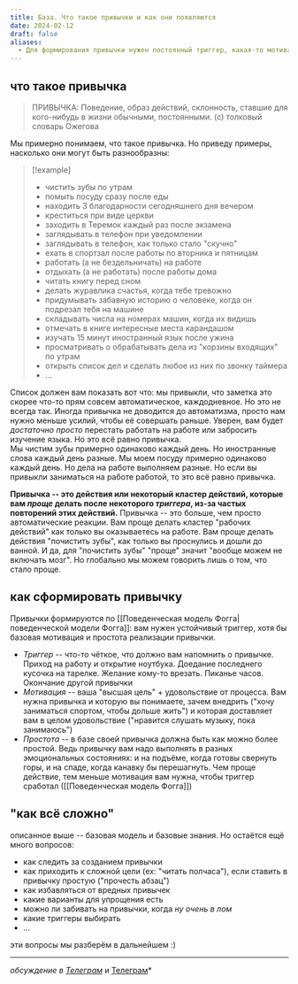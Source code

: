 ```yaml
---
title: База. Что такое привычки и как они появляются
date: 2024-02-12
draft: false
aliases:
  - Для формирования привычки нужен постоянный триггер, какая-то мотивация и простота исполнения
---
```


## что такое привычка

> ПРИВЫЧКА: Поведение, образ действий, склонность, ставшие для кого-нибудь в жизни обычными, постоянными.
(с) толковый словарь Ожегова

Мы примерно понимаем, что такое привычка. Но приведу примеры, насколько они могут быть разнообразны:
> [!example]
> - чистить зубы по утрам
> - помыть посуду сразу после еды
> - находить 3 благодарности сегодняшнего дня вечером
> - креститься при виде церкви
> - заходить в Теремок каждый раз после экзамена
> - заглядывать в телефон при уведомлении
> - заглядывать в телефон, как только стало "скучно"
> - ехать в спортзал после работы по вторника и пятницам
> - работать (а не бездельничать) на работе
> - отдыхать (а не работать) после работы дома
> - читать книгу перед сном
> - делать журавлика счастья, когда тебе тревожно
> - придумывать забавную историю о человеке, когда он подрезал тебя на машине
> - складывать числа на номерах машин, когда их видишь
> - отмечать в книге интересные места карандашом
> - изучать 15 минут иностранный язык после ужина
> - просматривать о обрабатывать дела из "корзины входящих" по утрам
> - открыть список дел и сделать любое из них по звонку таймера
> - ...

Список должен вам показать вот что: мы привыкли, что заметка это скорее что-то прям совсем автоматическое, каждодневное. Но это не всегда так. Иногда привычка не доводится до автоматизма, просто нам нужно меньше усилий, чтобы её совершать раньше. Уверен, вам будет *достаточно просто* перестать работать на работе или забросить изучение языка. Но это всё равно привычка. <br/>
Мы чистим зубы примерно одинаково каждый день. Но иностранные слова каждый день разные. Мы моем посуду примерно одинаково каждый день. Но дела на работе выполняем разные. Но если вы привыкли заниматься на работе работой, то это всё равно привычка.

**Привычка -- это действия или некоторый кластер действий, которые вам *проще* делать после некоторого *триггера*, из-за частых повторений этих действий.** Привычка -- это больше, чем просто автоматические реакции. Вам проще делать кластер "рабочих действий" как только вы оказываетесь на работе. Вам проще делать действия "почистить зубы", как только вы проснулись и дошли до ванной. И да, для "почистить зубы" "проще" значит "вообще можем не включать мозг". Но глобально мы можем говорить лишь о том, что стало проще.

## как сформировать привычку
Привычки формируются по [[Поведенческая модель Фогга|поведенческой модели Фогга]]: вам нужен устойчивый триггер, хотя бы базовая мотивация и простота реализации привычки.

- *Триггер* -- что-то чёткое, что должно вам напомнить о привычке. Приход на работу и открытие ноутбука. Доедание последнего кусочка на тарелке. Желание кому-то врезать. Пиканье часов. Окончание другой привычки
- *Мотивация* -- ваша "высшая цель" + удовольствие от процесса. Вам нужна привычка и которую вы понимаете, зачем внедрить ("хочу заниматься спортом, чтобы дольше жить") и которая доставляет вам в целом удовольствие ("нравится слушать музыку, пока занимаюсь")
- *Простота* -- в базе своей привычка должна быть как можно более простой. Ведь привычку вам надо выполнять в разных эмоциональных состояниях: и на подъёме, когда готовы свернуть горы, и на спаде, когда канавку бы перешагнуть. Чем проще действие, тем меньше мотивация вам нужна, чтобы триггер сработал ([[Поведенческая модель Фогга]])


## "как всё сложно"
описанное выше -- базовая модель и базовые знания. Но остаётся ещё много вопросов:
- как следить за созданием привычки
- как приходить к сложной цели (ex: "читать полчаса"), если ставить в привычку простую ("прочесть абзац")
- как избавляться от вредных привычек
- какие варианты для упрощения есть
- можно ли забивать на привычки, когда *ну очень в лом*
- какие триггеры выбирать
- ...

эти вопросы мы разберём в дальнейшем :)

---
*обсуждение в [Телеграм](https://t.me/organaized_anton/8)* и [Телеграм](https://t.me/organaized_anton/172)*